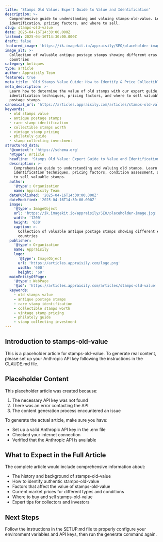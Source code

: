 ```yaml
---
title: 'Stamps Old Value: Expert Guide to Value and Identification'
description: >-
  Comprehensive guide to understanding and valuing stamps-old-value. Learn about
  identification, pricing factors, and where to sell.
slug: stamps-old-value
date: 2025-04-16T14:30:00.000Z
lastmod: 2025-04-16T14:30:00.000Z
draft: false
featured_image: 'https://ik.imagekit.io/appraisily/SEO/placeholder-image.jpg'
image_alt: >-
  Collection of valuable antique postage stamps showing different eras and
  countries
category: Antiques
type: article
author: Appraisily Team
featured: true
meta_title: 'Old Stamps Value Guide: How to Identify & Price Collectible Stamps'
meta_description: >-
  Learn how to determine the value of old stamps with our expert guide. Discover
  identification techniques, pricing factors, and where to sell valuable vintage
  postage stamps.
canonical_url: 'https://articles.appraisily.com/articles/stamps-old-value'
keywords:
  - old stamps value
  - antique postage stamps
  - rare stamp identification
  - collectible stamps worth
  - vintage stamp pricing
  - philately guide
  - stamp collecting investment
structured_data:
  '@context': 'https://schema.org'
  '@type': Article
  headline: 'Stamps Old Value: Expert Guide to Value and Identification'
  description: >-
    Comprehensive guide to understanding and valuing old stamps. Learn about
    identification techniques, pricing factors, condition assessment, and where
    to sell valuable stamps.
  author:
    '@type': Organization
    name: Appraisily Team
  datePublished: '2025-04-16T14:30:00.000Z'
  dateModified: '2025-04-16T14:30:00.000Z'
  image:
    '@type': ImageObject
    url: 'https://ik.imagekit.io/appraisily/SEO/placeholder-image.jpg'
    width: '1200'
    height: '630'
    caption: >-
      Collection of valuable antique postage stamps showing different eras and
      countries
  publisher:
    '@type': Organization
    name: Appraisily
    logo:
      '@type': ImageObject
      url: 'https://articles.appraisily.com/logo.png'
      width: '600'
      height: '60'
  mainEntityOfPage:
    '@type': WebPage
    '@id': 'https://articles.appraisily.com/articles/stamps-old-value'
  keywords:
    - old stamps value
    - antique postage stamps
    - rare stamp identification
    - collectible stamps worth
    - vintage stamp pricing
    - philately guide
    - stamp collecting investment
---
```


## Introduction to stamps-old-value

This is a placeholder article for stamps-old-value. To generate real content, please set up your Anthropic API key following the instructions in the CLAUDE.md file.

## Placeholder Content

This placeholder article was created because:

1. The necessary API key was not found
2. There was an error contacting the API
3. The content generation process encountered an issue

To generate the actual article, make sure you have:

- Set up a valid Anthropic API key in the .env file
- Checked your internet connection
- Verified that the Anthropic API is available

## What to Expect in the Full Article

The complete article would include comprehensive information about:

- The history and background of stamps-old-value
- How to identify authentic stamps-old-value
- Factors that affect the value of stamps-old-value
- Current market prices for different types and conditions
- Where to buy and sell stamps-old-value
- Expert tips for collectors and investors

## Next Steps

Follow the instructions in the SETUP.md file to properly configure your environment variables and API keys, then run the generate command again.
